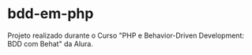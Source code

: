 # bdd-em-php
Projeto realizado durante o Curso "PHP e Behavior-Driven Development: BDD com Behat" da Alura.
